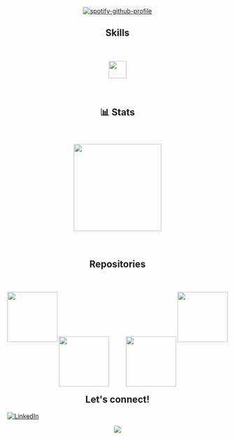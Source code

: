&nbsp;<div align="center">
  [![spotify-github-profile](https://spotify-github-profile.kittinanx.com/api/view?uid=cpbzgnkhvifh0fmyuv1znpd81&cover_image=true&theme=novatorem&show_offline=false&background_color=121212&interchange=false&bar_color=53b14f&bar_color_cover=true)](https://spotify-github-profile.kittinanx.com/api/view?uid=cpbzgnkhvifh0fmyuv1znpd81&redirect=true)
</div>

<h2 align="center">Skills</h2>
<br></br>
<div align="center">
  <img src="https://skillicons.dev/icons?i=java,python,typescript,php,tailwind,html,css,js,nodejs,mongodb,mysql,git,docker,linux,windows" height="40" />
</div>
<br></br>
 <h2 align="center">📊 Stats</h2>
 <br></br>
  <div align=center>
    <a href="https://github.com/wqryx/github-readme-stats">
      <img height=200 align="center" src="https://github-readme-stats.vercel.app/api/top-langs/?username=wqryx&title_color=ffffff&text_color=ffffff&icon_color=61dafb&bg_color=000000&langs_count=8&layout=compact&border_color=ffffff&size_weight=0.5&count_weight=0.5" />
    </a>
  </div>
<br></br>
<h2 align="center">Repositories</h2>
<br></br>

<div width="100%" align="center">
  <a align="left" href="https://github.com/wqryx/CyberShield" title="CyberShield"><img align="left" height="115" src="https://github-readme-stats.vercel.app/api/pin/?username=wqryx&repo=CyberShield&theme=react&title_color=ffffff&border_color=ffffff&icon_color=ffffff&bg_color=000000&border_radius=10"></a>
  <a align="right" href="https://github.com/wqryx/Contactos-Web" title="Contactos-Web"><img align="right" height="115" src="https://github-readme-stats.vercel.app/api/pin/?username=wqryx&repo=Contactos-Web&theme=react&title_color=ffffff&border_color=ffffff&icon_color=ffffff&bg_color=000000&border_radius=10"></a>
</div>
<br></br><br></br><br></br>
<div width="100%" align="center">
  <a align="left" href="https://github.com/wqryx/Portfolio" title="Portfolio"><img align="left" height="115" src="https://github-readme-stats.vercel.app/api/pin/?username=wqryx&repo=Portfolio&theme=react&title_color=ffffff&border_color=ffffff&icon_color=ffffff&bg_color=000000&border_radius=10"></a>
  <a align="right" href="https://github.com/wqryx/Primer-Portfolio" title="Primer-Portfolio"><img align="right" height="115" src="https://github-readme-stats.vercel.app/api/pin/?username=wqryx&repo=Primer-Portfolio&theme=react&title_color=ffffff&border_color=ffffff&icon_color=ffffff&bg_color=000000&border_radius=10"></a>
</div>
<br></br><br></br><br></br>
<h2 align="center">Let's connect!</h2>

[![LinkedIn](https://img.shields.io/badge/LinkedIn-Roberto_CM-0077B5?style=for-the-badge&logo=linkedin&logoColor=white&labelColor=101010)](https://www.linkedin.com/in/roberto-cristian-mangiurea)
<p align="center">
        <img src="https://raw.githubusercontent.com/mayhemantt/mayhemantt/Update/svg/Bottom.svg"/>
</p>
